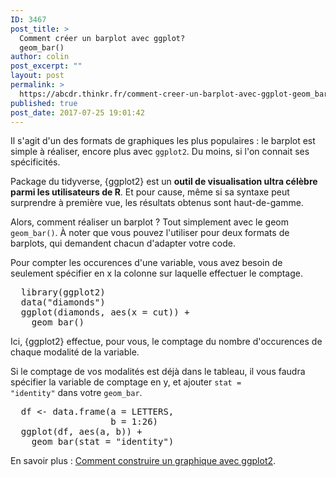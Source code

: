 ```yaml
---
ID: 3467
post_title: >
  Comment créer un barplot avec ggplot?
  geom_bar()
author: colin
post_excerpt: ""
layout: post
permalink: >
  https://abcdr.thinkr.fr/comment-creer-un-barplot-avec-ggplot-geom_bar/
published: true
post_date: 2017-07-25 19:01:42
---
```

Il s'agit d'un des formats de graphiques les plus populaires : le barplot est simple à réaliser, encore plus avec <code>ggplot2</code>. Du moins, si l'on connait ses spécificités.

Package du tidyverse, {ggplot2} est un <strong>outil de visualisation ultra célèbre parmi les utilisateurs de R</strong>. Et pour cause, même si sa syntaxe peut surprendre à première vue, les résultats obtenus sont haut-de-gamme.

Alors, comment réaliser un barplot ? Tout simplement avec le geom <code>geom_bar()</code>. À noter que vous pouvez l'utiliser pour deux formats de barplots, qui demandent chacun d'adapter votre code.

Pour compter les occurences d'une variable, vous avez besoin de seulement spécifier en x la colonne sur laquelle effectuer le comptage.
<pre>  library(ggplot2)
  data("diamonds")
  ggplot(diamonds, aes(x = cut)) +
    geom_bar()
</pre>
Ici, {ggplot2} effectue, pour vous, le comptage du nombre d'occurences de chaque modalité de la variable.

Si le comptage de vos modalités est déjà dans le tableau, il vous faudra spécifier la variable de comptage en y, et ajouter <code>stat = "identity"</code> dans votre <code>geom_bar</code>.
<pre>  df &lt;- data.frame(a = LETTERS,
                   b = 1:26)
  ggplot(df, aes(a, b)) +
    geom_bar(stat = "identity")
</pre>
En savoir plus : <a href="https://abcdr.thinkr.fr/comment-se-construit-un-graphique-avec-ggplot2/">Comment construire un graphique avec ggplot2</a>.